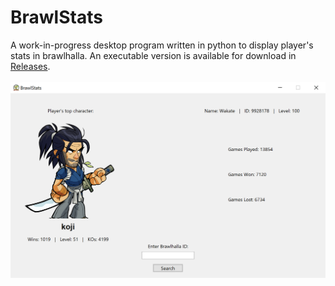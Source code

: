 # BrawlStats

A work-in-progress desktop program written in python to display player's stats in brawlhalla. An executable version is available for download in [Releases](https://github.com/Wakatem/BrawlStats/releases/tag/v1.0.0).
</br></br>
![example](/extra/example.png)
